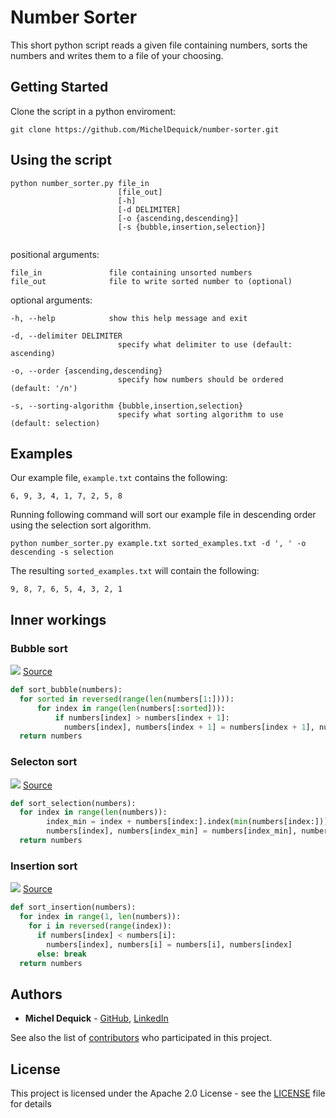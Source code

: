 # Number Sorter

This short python script reads a given file containing numbers, sorts the numbers and writes them to a file of your choosing.

## Getting Started
Clone the script in a python enviroment:
  ```
  git clone https://github.com/MichelDequick/number-sorter.git
  ```

## Using the script
```
python number_sorter.py file_in 
                        [file_out] 
                        [-h] 
                        [-d DELIMITER] 
                        [-o {ascending,descending}]
                        [-s {bubble,insertion,selection}]
                    
```


positional arguments:
```
file_in               file containing unsorted numbers
file_out              file to write sorted number to (optional)
```

optional arguments:
```
-h, --help            show this help message and exit

-d, --delimiter DELIMITER
                        specify what delimiter to use (default: ascending)

-o, --order {ascending,descending}
                        specify how numbers should be ordered (default: '/n')

-s, --sorting-algorithm {bubble,insertion,selection}
                        specify what sorting algorithm to use (default: selection)
```

## Examples
Our example file, `example.txt` contains the following:
```
6, 9, 3, 4, 1, 7, 2, 5, 8
```
Running following command will sort our example file in descending order using the selection sort algorithm.
```
python number_sorter.py example.txt sorted_examples.txt -d ', ' -o descending -s selection
```
The resulting `sorted_examples.txt` will contain the following:
```
9, 8, 7, 6, 5, 4, 3, 2, 1
```




## Inner workings

### Bubble sort 
![](https://upload.wikimedia.org/wikipedia/commons/c/c8/Bubble-sort-example-300px.gif)
[Source](https://en.wikipedia.org/wiki/Bubble_sort)

```python
def sort_bubble(numbers):
  for sorted in reversed(range(len(numbers[1:]))):
      for index in range(len(numbers[:sorted])):
          if numbers[index] > numbers[index + 1]:
            numbers[index], numbers[index + 1] = numbers[index + 1], numbers[index]
  return numbers
```



### Selecton sort
![](https://upload.wikimedia.org/wikipedia/commons/9/94/Selection-Sort-Animation.gif)
[Source](https://en.wikipedia.org/wiki/Selection_sort)

```python
def sort_selection(numbers):
  for index in range(len(numbers)):
        index_min = index + numbers[index:].index(min(numbers[index:]))
        numbers[index], numbers[index_min] = numbers[index_min], numbers[index]
  return numbers
```


### Insertion sort
![](https://upload.wikimedia.org/wikipedia/commons/0/0f/Insertion-sort-example-300px.gif)
[Source](https://en.wikipedia.org/wiki/Insertion_sort)

```python
def sort_insertion(numbers):
  for index in range(1, len(numbers)):
    for i in reversed(range(index)):
      if numbers[index] < numbers[i]:
        numbers[index], numbers[i] = numbers[i], numbers[index]
      else: break
  return numbers
```



## Authors

* **Michel Dequick** - [GitHub](https://github.com/MichelDequick), [LinkedIn](https://www.linkedin.com/in/michel-dequick-839927144/)

See also the list of [contributors](https://github.com/MichelDequick/number-sorter/contributors) who participated in this project.

## License

This project is licensed under the Apache 2.0 License - see the [LICENSE](LICENSE) file for details


